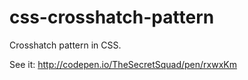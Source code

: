 # css-crosshatch-pattern
Crosshatch pattern in CSS.

See it: http://codepen.io/TheSecretSquad/pen/rxwxKm
